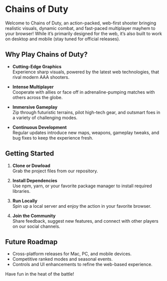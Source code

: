 # Chains of Duty

Welcome to Chains of Duty, an action-packed, web-first shooter bringing realistic visuals, dynamic combat, and fast-paced multiplayer mayhem to your browser! While it’s primarily designed for the web, it’s also built to work on desktop and mobile (stay tuned for official releases).

## Why Play Chains of Duty?

- **Cutting-Edge Graphics**  
  Experience sharp visuals, powered by the latest web technologies, that rival modern AAA shooters.

- **Intense Multiplayer**  
  Cooperate with allies or face off in adrenaline-pumping matches with others across the globe.

- **Immersive Gameplay**  
  Zip through futuristic terrains, pilot high-tech gear, and outsmart foes in a variety of challenging modes.

- **Continuous Development**  
  Regular updates introduce new maps, weapons, gameplay tweaks, and bug fixes to keep the experience fresh.

## Getting Started

1. **Clone or Dowload**  
   Grab the project files from our repository.

2. **Install Dependencies**  
   Use npm, yarn, or your favorite package manager to install required libraries.

3. **Run Locally**  
   Spin up a local server and enjoy the action in your favorite browser.

4. **Join the Community**  
   Share feedback, suggest new features, and connect with other players on our social channels.

## Future Roadmap

- Cross-platform releases for Mac, PC, and mobile devices.  
- Competitive ranked modes and seasonal events.  
- Controls and UI enhancements to refine the web-based experience.

Have fun in the heat of the battle!
